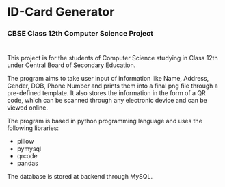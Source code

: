 # ID-Card Generator
### CBSE Class 12th Computer Science Project
#

This project is for the students of Computer Science studying in Class 12th under Central Board of Secondary Education.

The program aims to take user input of information like Name, Address, Gender, DOB, Phone Number and prints them into a final png file through a pre-defined template.
It also stores the information in the form of a QR code, which can be scanned through any electronic device and can be viewed online.

The program is based in python programming language and uses the following libraries:

- pillow
- pymysql
- qrcode
- pandas

The database is stored at backend through MySQL.
